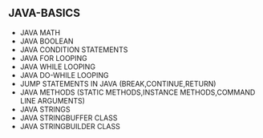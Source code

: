 ## JAVA-BASICS
* JAVA MATH     
* JAVA BOOLEAN  
* JAVA CONDITION STATEMENTS  
* JAVA FOR LOOPING     
* JAVA WHILE LOOPING    
* JAVA DO-WHILE LOOPING 
* JUMP STATEMENTS IN JAVA (BREAK,CONTINUE,RETURN)   
* JAVA METHODS (STATIC METHODS,INSTANCE METHODS,COMMAND LINE ARGUMENTS)
* JAVA STRINGS  
* JAVA STRINGBUFFER CLASS
* JAVA STRINGBUILDER CLASS
       
   
  
